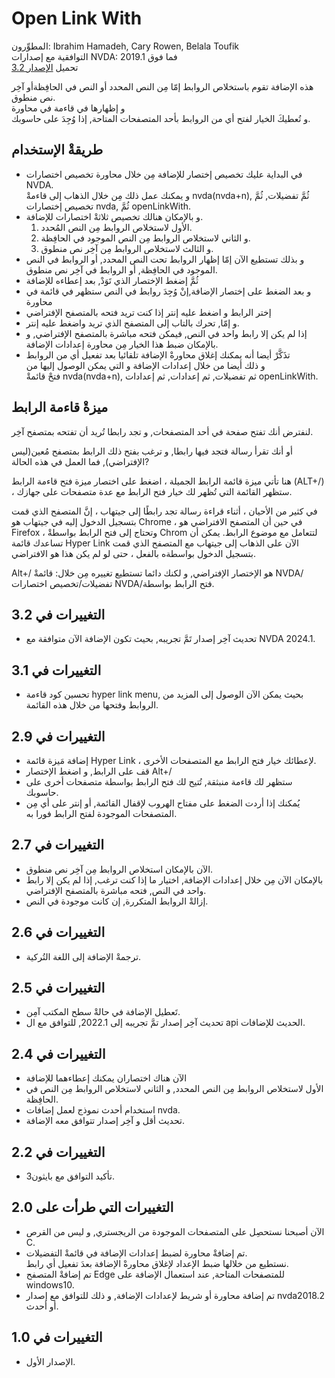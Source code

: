 # Open Link With #

المطوِّرون: Ibrahim Hamadeh, Cary Rowen, Belala Toufik  
التوافقية مع إصدارات NVDA: 2019.1 فما فوق  
تحميل [الإصدار 3.2][1]  

هذه الإضافة تقوم باستخلاص الروابط إمّا مِن النص المحدد أو النص في الحافِظةأو آخِر نص منطوق.  
و إظهارها في قاءمة في محاورة  
و تُعطيكَ الخيار لفتح أي من الروابط بأحد المتصفحات المتاحة, إذا وُجِدَ على حاسوبك.   

## طريقةْ الإستخدام

*	في البداية عليك تخصيص إختصار للإضافة مِن خلال محاورة تخصيص اختصارات NVDA.  
و يمكنك عمل ذلك مِن خلال الذهاب إلى قاءمةْ nvda(nvda+n), ثُمَّ تفضيلات, ثُمَّ تخصيص إختصارات nvda, ثُمَّ openLinkWith.  
*	و بالإمكان هنالك تخصيص ثلاثةْ اختصارات للإضافة.  
	1.	الأول لاستخلاص الروابط مِن النص المُحدد.  
	2.	و الثاني لاستخلاص الروابط مِن النص الموجود في الحافِظة.  
	3.	و الثالث لاستخلاص الروابط مِن آخِر نص منطوق.
*	و بذلك تستطيع الآن إمّا إظهار الروابط تحت النص المحدد, أو الروابط في النص الموجود في الحافِظة, أو الروابط في آخِر نص منطوق.  
*	ثُمَّ إضغط الإختصار الذي تَوَدْ, بعد إعطاءه للإضافة  
*	و بعد الضغط على إختصار الإضافة,إنْ وُجِدَ روابط في النص ستظهر في قائمة في محاورة  
*	إختر الرابط و اضغط عليه إنتر إذا كنت تريد فتحه بالمتصفح الإفتراضي  
*	و إمّا, تحرك بالتاب إلى المتصفح الذي تريد واضغط عليه إنتر.  
*	إذا لم يكن إلا رابط واحد في النص, فيمكن فتحه مباشرة بالمتصفح الإفتراضي, و بالإمكان ضبط هذا الخيار مِن محاورة إعدادات الإضافة.  
*	تذَكَّرْ أيضا أنه يمكنك إغلاق محاورةْ الإضافة تلقائيا بعد تفعيل أي من الروابط  
و ذلك أيضا من خلال إعدادات الإضافة و التي يمكن الوصول إليها من  
فتحْ قائمةْ nvda(nvda+n), ثم تفضيلات, ثم إعدادات, ثم إعدادات openLinkWith.  

## ميزةْ قاءمة الرابط

لنفترض أنك تفتح صفحة  في أحد المتصفحات, و تجد رابطا تُريد أن تفتحه بمتصفح آخِر.

أو أنك تقرأ رسالة فتجد فيها رابطا, و ترغب بفتح ذلك الرابط بمتصفح مُعين(ليس الإفتراضي), فما العمل في هذه الحالة?

هنا تأتي ميزة قائمة الرابط الجميلة ، اضغط على اختصار ميزة فتح قاءمة الرابط (ALT+/) ، ستظهر القائمة التي تُظهر لك خيار فتح الرابط مع عدة متصفحات على جهازك.

في كثير من الأحيان ، أثناء قراءة رسالة تجد رابطًا إلى جيتهاب ، إنَّ المتصفح الذي قمت بتسجيل الدخول إليه في جيتهاب هو Chrome ، في حين أن المتصفح الافتراضي هو Firefox ، وتحتاج إلى فتح الرابط بواسطةْ Chrom لتتعامل مع موضوع الرابط. يمكن أن تساعدك قائمة Hyper Link الآن على الذهاب إلى جيتهاب مع المتصفح الذي قمت بتسجيل الدخول بواسطةه بالفعل ، حتى لو لم يكن هذا هو الافتراضي.

Alt+/ هو الإختصار الإفتراضي, و لكنك دائما تستطيع تغييره مِن خلال: قائمةْ NVDA/تفضيلات/تخصيص اختصارات NVDA/فتح الرابط بواسطة.

## التغييرات في 3.2 ##

*	تحديث آخِر إصدار تَمَّ تجريبه, بحيث تكون الإضافة الآن متوافقة مع NVDA 2024.1.

## التغييرات في 3.1 ##

*	تحسين كود قاءمة hyper link menu, بحيث يمكن الآن الوصول إلى المزيد من الروابط وفتحها من خلال هذه القائمة.

## التغييرات في 2.9 ##

*	إضافة مَيزة قائمة Hyper Link ، لإعطائك خيار فتح الرابط مع المتصفحات الأخرى.
*	قف على الرابط, و اضغط الإختصار Alt+/
*	ستظهر لك قاءمة منبثقة, تُتيح لك فتح الرابط بواسطة متصفحات أخرى على حاسوبك.
*	يُمكنك إذا أردت الضغط على مفتاح الهروب لإقفال القائمة, أو إنتر على أي مِن المتصفحات الموجودة لفتح الرابط فورا به.

## التغييرات في  2.7 ##

*	الآن بالإمكان استخلاص الروابط مِن آخِر نص منطوق.  
*	بالإمكان الآن مِن خلال إعدادات الإضافة, اختيار ما إذا كنت ترغب, إذا لم يكن إلا رابط واحد في النص, فتحه مباشرة بالمتصفح الإفتراضي.  
*	 إزالةْ الروابط المتكررة, إن كانت موجودة في النص.  

## التغييرات في  2.6 ##

*	ترجمةْ الإضافة إلى اللغة التُركية.

## التغييرات في  2.5 ##

*	تَعطيل الإضافة في حالةْ سطح المكتب آمِن.
*	تحديث آخِر إصدار تمَّ تجريبه إلى 2022.1, للتوافق مع ال api الحديث للإضافات.

## التغييرات في  2.4 ##

*	الآن هناك اختصاران يمكنك إعطاءهما للإضافة  
*	الأول لاستخلاص الروابط مِن النص المحدد, و الثاني لاستخلاص الروابط مِن النص في الحافِظة.  
*	استخدام أحدث نموذج لعمل إضافات nvda.  
*	تحديث أقل و آخِر إصدار تتوافق معه الإضافة.  

## التغييرات في  2.2 ##
*	تأكيد التوافق مع بايثون3.  

## التغييرات التي طرأت على  2.0 ##

*	الآن أصبحنا نستحصِل على المتصفحات الموجودة من الريجستري, و ليس من القرص C.  
*	تم إضافةْ محاورة لضبط إعدادات الإضافة في قائمةْ التفضيلات.  
نستطيع من خلالها ضبط الإعداد لإغلاق محاورةْ الإضافة بعدَ تفعيل أي رابط.  
*	تم إضافةْ المتصفح Edge للمتصفحات المتاحة, عند استعمال الإضافة على windows10.  
*	تم إضافة محاورة أو شريط لإعدادات الإضافة, و ذلك للتوافق مع إصدار nvda2018.2 أو أحدث.  

## التغييرات في 1.0 ##

*	الإصدار الأول.  

[1]: https://github.com/ibrahim-s/openLinkWith/releases/download/3.2/openLinkWith-3.2.nvda-addon
